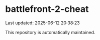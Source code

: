 # battlefront-2-cheat

Last updated: 2025-06-12 20:38:23

This repository is automatically maintained.
